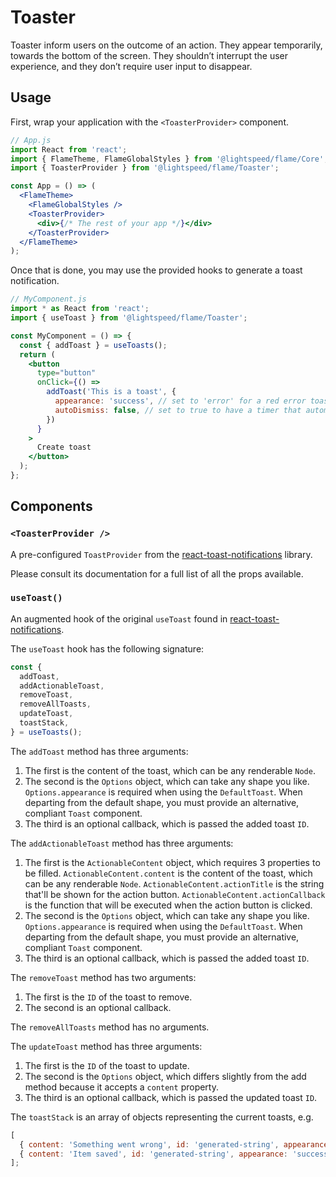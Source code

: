 # Toaster

Toaster inform users on the outcome of an action. They appear temporarily, towards the bottom of the screen. They shouldn’t interrupt the user experience, and they don’t require user input to disappear.

## Usage

First, wrap your application with the `<ToasterProvider>` component.

```jsx
// App.js
import React from 'react';
import { FlameTheme, FlameGlobalStyles } from '@lightspeed/flame/Core';
import { ToasterProvider } from '@lightspeed/flame/Toaster';

const App = () => (
  <FlameTheme>
    <FlameGlobalStyles />
    <ToasterProvider>
      <div>{/* The rest of your app */}</div>
    </ToasterProvider>
  </FlameTheme>
);
```

Once that is done, you may use the provided hooks to generate a toast notification.

```jsx
// MyComponent.js
import * as React from 'react';
import { useToast } from '@lightspeed/flame/Toaster';

const MyComponent = () => {
  const { addToast } = useToasts();
  return (
    <button
      type="button"
      onClick={() =>
        addToast('This is a toast', {
          appearance: 'success', // set to 'error' for a red error toast
          autoDismiss: false, // set to true to have a timer that automatically closes it
        })
      }
    >
      Create toast
    </button>
  );
};
```

## Components

### `<ToasterProvider />`

A pre-configured `ToastProvider` from the [react-toast-notifications](https://github.com/jossmac/react-toast-notifications) library.

Please consult its documentation for a full list of all the props available.

### `useToast()`

An augmented hook of the original `useToast` found in [react-toast-notifications](https://github.com/jossmac/react-toast-notifications).

The `useToast` hook has the following signature:

```jsx
const {
  addToast,
  addActionableToast,
  removeToast,
  removeAllToasts,
  updateToast,
  toastStack,
} = useToasts();
```

The `addToast` method has three arguments:

1.  The first is the content of the toast, which can be any renderable `Node`.
1.  The second is the `Options` object, which can take any shape you like. `Options.appearance` is required when using the `DefaultToast`. When departing from the default shape, you must provide an alternative, compliant `Toast` component.
1.  The third is an optional callback, which is passed the added toast `ID`.

The `addActionableToast` method has three arguments:

1.  The first is the `ActionableContent` object, which requires 3 properties to be filled. `ActionableContent.content` is the content of the toast, which can be any renderable `Node`. `ActionableContent.actionTitle` is the string that'll be shown for the action button. `ActionableContent.actionCallback` is the function that will be executed when the action button is clicked.
1.  The second is the `Options` object, which can take any shape you like. `Options.appearance` is required when using the `DefaultToast`. When departing from the default shape, you must provide an alternative, compliant `Toast` component.
1.  The third is an optional callback, which is passed the added toast `ID`.

The `removeToast` method has two arguments:

1.  The first is the `ID` of the toast to remove.
1.  The second is an optional callback.

The `removeAllToasts` method has no arguments.

The `updateToast` method has three arguments:

1.  The first is the `ID` of the toast to update.
1.  The second is the `Options` object, which differs slightly from the add method because it accepts a `content` property.
1.  The third is an optional callback, which is passed the updated toast `ID`.

The `toastStack` is an array of objects representing the current toasts, e.g.

```jsx
[
  { content: 'Something went wrong', id: 'generated-string', appearance: 'error' },
  { content: 'Item saved', id: 'generated-string', appearance: 'success' },
];
```
